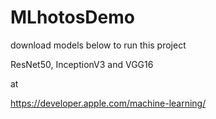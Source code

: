 # MLhotosDemo

download models below to run this project

ResNet50, InceptionV3 and VGG16

at

https://developer.apple.com/machine-learning/
